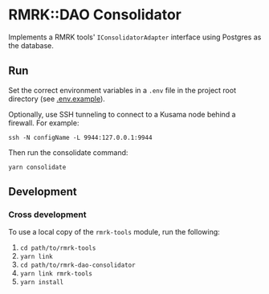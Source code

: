 # RMRK::DAO Consolidator
Implements a RMRK tools' `IConsolidatorAdapter` interface using Postgres as the database.

## Run
Set the correct environment variables in a `.env` file in the project root directory (see [.env.example](.env.example)).

Optionally, use SSH tunneling to connect to a Kusama node behind a firewall. For example:
```
ssh -N configName -L 9944:127.0.0.1:9944
```

Then run the consolidate command:
```
yarn consolidate
```

## Development

### Cross development
To use a local copy of the `rmrk-tools` module, run the following:
1. `cd path/to/rmrk-tools`
1. `yarn link`
1. `cd path/to/rmrk-dao-consolidator`
1. `yarn link rmrk-tools`
1. `yarn install`